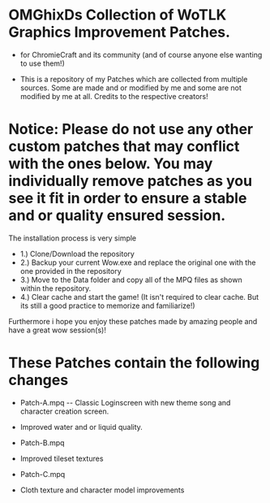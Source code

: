 # OMGhixDs Collection of WoTLK Graphics Improvement Patches.
- for ChromieCraft and its community (and of course anyone else wanting to use them!)

- This is a repository of my Patches which are collected from multiple sources. Some are made and or modified by me and some are not modified by me at all. Credits to the respective creators!

# Notice: Please do not use any other custom patches that may conflict with the ones below. You may individually remove patches as you see it fit in order to ensure a stable and or quality ensured session.

The installation process is very simple

- 1.) Clone/Download the repository
- 2.) Backup your current Wow.exe and replace the original one with the one provided in the repository
- 3.) Move to the Data folder and copy all of the MPQ files as shown within the repository.
- 4.) Clear cache and start the game! (It isn't required to clear cache. But its still a good practice to memorize and familiarize!)

Furthermore i hope you enjoy these patches made by amazing people and have a great wow session(s)!


# These Patches contain the following changes

- Patch-A.mpq
-- Classic Loginscreen with new theme song and character creation screen.
- Improved water and or liquid quality.

- Patch-B.mpq
- Improved tileset textures

- Patch-C.mpq
- Cloth texture and character model improvements

